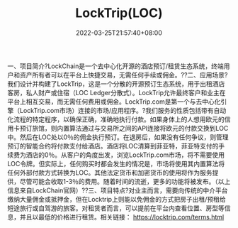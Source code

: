 ﻿---
weight: 
title: "LockTrip(LOC)"
description: "LockChain是一个去中心化开源的酒店预订/租赁生态系统，终端用户和资产所有者可以在平台上快捷交易，无需任何手续或佣金"
date: 2022-03-25T21:57:40+08:00
lastmod: 2022-03-25T16:45:40+08:00
draft: false
authors: ["Metabd"]
featuredImage: "locktriploc.webp"
link: ""
tags: ["数字代币","LockTrip(LOC)"]
categories: ["navigation"]
navigation: ["数字代币"]
lightgallery: true
toc: true
pinned: false
recommend: false
recommend1: false
---
一、项目简介?LockChain是一个去中心化开源的酒店预订/租赁生态系统，终端用户和资产所有者可以在平台上快捷交易，无需任何手续或佣金。??二、应用场景?我们设计并构建了LockTrip，这是一个分散的开源预订生态系统，用于出租酒店客房，私人财产或住宿（LOC Ledger分散式）。LockTrip允许最终客户和业主在平台上相互交易，而无需任何费用或佣金。LockTrip.com是第一个与去中心化引擎（LockTrip.com市场）连接的市场/应用程序。?我们服务的性质包括带有自动化流程的特定程序，以确保正确，准确地执行付款。如果身体上的人想用欧元的信用卡预订旅馆，则内置算法通过与交易所之间的API连接将欧元的付款交换到LOC中。然后在LOC处以0％的佣金执行预订。在退房后，如果没有任何争议，则管理预订的智能合约将付款支付给酒店。酒店将LOC清算到菲亚特，菲亚特支付的手续费为酒店的0％。从客户的角度出发，浏览LockTrip.com市场，将不需要使用LOC令牌。但实际上，任何购买时都会发生的情况是，市场将使用其内置算法将任何外部付款方式转换为LOC。其他法定货币和加密货币的使用将作为服务提供，尽管可能会收取1-3％的费用。随着时间的流逝，更多的功能将被发布。（以上信息来自LockChain官网）??三、项目特点?对业主而言，需要向传统的中介平台缴纳大量佣金或抵押金，但在Locktrip上则能以免佣金的方式把房子出租/预租给短途旅行或自驾游的旅客。对租赁者而言，可以提前在平台内查看位置、房型等信息，并且以最低的价格进行租赁。相关链接：
https://locktrip.com/terms.html
